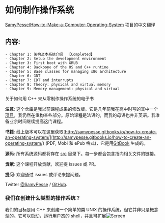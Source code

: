 如何制作操作系统
=======================================
[SamyPesse/How-to-Make-a-Computer-Operating-System](https://github.com/SamyPesse/How-to-Make-a-Computer-Operating-System) 项目的中文翻译

## 内容:
	- Chapter 1: 架构及本系统介绍  【Completed】
	- Chapter 2: Setup the development environment
	- Chapter 3: First boot with GRUB
	- Chapter 4: Backbone of the OS and C++ runtime
	- Chapter 5: Base classes for managing x86 architecture
	- Chapter 6: GDT
	- Chapter 7: IDT and interrupts
	- Chapter 8: Theory: physical and virtual memory
	- Chapter 9: Memory management: physical and virtual

关于如何用 C++ 来从零制作操作系统的电子书

**注意**: 这个仓库是我以前课程成果的修改版。它是几年前我在高中时写的其中一个[项目](https://github.com/SamyPesse/devos)，我仍然在重构某些部分。原始课程是法语的，而我的母语也并非英语。我准备业余时间继续提高这门课程。

**书籍**: 
线上版本可以在这里获取[http://samypesse.gitbooks.io/how-to-create-an-operating-system/](http://samypesse.gitbooks.io/how-to-create-an-operating-system/) (PDF, Mobi 和 ePub 格式)，它是用[GitBook](https://www.gitbook.com/) 生成的。

**源码**: 所有系统源码都将存在 [src](https://github.com/SamyPesse/How-to-Make-a-Computer-Operating-System/tree/master/src) 目录下。每一步都会包含指向相关文件的链接。

**贡献**: 这个课程开放贡献，欢迎提 issues 或 PR。

**提问**: 欢迎通过 issues 或评论来提问题。

Twitter [@SamyPesse](https://twitter.com/SamyPesse) / [GitHub](https://github.com/SamyPesse).

### 我们在创建什么类型的操作系统？

我们的目标是用 C++ 来创建一个简单的类 UNIX 的操作系统，但它并非只是概念型的。它可以启动，运行用户态的 shell，并且可扩展![Screen](./preview.png)
